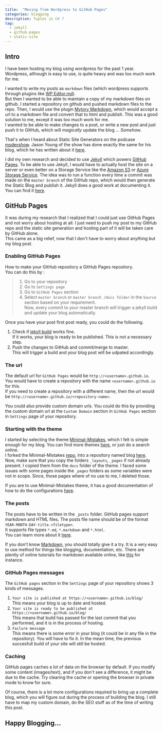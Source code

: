 ```yaml
---
title:  "Moving from Wordpress to GitHub Pages"
categories: blogging
description: Tuples in C# 7
tag: 
  - jekyll
  - github-pages
  - static-site
---
```


Intro
-----

I have been hosting my blog using wordpress for the past 1 year. Wordpress, although is easy to use, is quite heavy and was too much work for me.

I wanted to write my posts as `markdown` files (which wordpress supports through plugins like [WP Editor.md](https://wordpress.org/plugins/wp-editormd/)).  
But then I wanted to be able to maintain a copy of my markdown files on github. I started a repository on github and pushed markdown files to the repo. Then, I would use the plugin [Mytory Markdown](https://wordpress.org/plugins/mytory-markdown/), which would accept a url to a markdown file and convert that to html and publish. This was a good solution to me, except it was too much work for me.  
I wanted to be able to make changes to a post, or write a new post and just push it to GitHub, which will _magically_ update the blog ... _Somehow_.

That's when I heard about Static Site Generators on the podcase [msdevshow](https://msdevshow.com/). Jason Young of the show has done exactly the same for his blog, which he has written about it [here](http://ytechie.com/2017/11/moving-my-static-blog-to-docker/).

I did my own research and decided to use [Jekyll](https://jekyllrb.com/) which powers [GitHub Pages](https://pages.github.com/). To be able to use Jekyll, I would have to actually host the site on a server or even better on a Storage Service like the [Amazon S3](https://aws.amazon.com/s3/) or [Azure Storage Service](https://azure.microsoft.com/en-us/services/storage/). The idea was to run a function every time a commit was made on the `master branch` of the GitHub repo, which would then generate the Static Blog and publish it. Jekyll does a good work at documenting it. You can find it [here](https://jekyllrb.com/docs/home/).

GitHub Pages
-------------------------

It was during my research that I realized that I could just use GitHub Pages and not worry about hosting at all. I just need to push my post to my GitHub repo and the static site generation and hosting part of it will be taken care by GitHub alone.  
This came as a big relief, now that I don't have to worry about anything but my blog post.


### Enabling GitHub Pages

How to make your GitHub repository a GitHub Pages repository.  
You can do this by : 
> 1. Go to your repository
> 2. Go to `Settings page`  
> 3. Go to `GitHub Pages` section  
> 4. Select `master branch` or `master branch /docs folder` in the `Source` section based on your requirement.  
> Now, every commit to your master branch will trigger a jekyll build and update your blog automatically.

Once you have your post first post ready, you could do the following.  

1. Check if [jekyll build](https://jekyllrb.com/docs/usage/) works fine.  
If it works, your blog is ready to be published. This is not a necessary step.
2. Push the changes to GitHub and commit/merge to master.  
This will trigger a build and your blog post will be udpated accordingly.

### The url

The default url for `GitHub Pages` would be `http://<username>.github.io`.  
You would have to create a repository with the name `<username>.github.io` for this.  
If you need to create a repository with a different name, then the url would be `http://<username>.github.io/<repository-name>`.

You could also provide custom domain urls. You could do this by providing the custom domain url at the `Custom Domain` section in `GitHub Pages` section in `Settings` page of your repository. 

### Starting with the theme

I started by selecting the theme [Minimal-Mistakes](https://mmistakes.github.io/minimal-mistakes/), which I felt is simple enough for my blog. You can find more themes [here](https://pages.github.com/themes/), or just do a search online.  
I forked the Minimal-Mistakes [repo](https://github.com/mmistakes/minimal-mistakes), into a repository named blog [here](https://github.com/alenjalex/blog).  
Now, make sure that you copy the folders `_layouts`, `_pages` if not already present. I copied them from the `docs` folder of the theme. I faced some issues with some pages inside the `_pages` folders as some variables were not in scope. Since, those pages where of no use to me, I deleted those.

If you are to use Minimal-Mistakes theme, it has a good documentation of how to do the configurations [here](https://mmistakes.github.io/minimal-mistakes/docs/quick-start-guide/).

### The posts

The posts have to be written in the `_posts` folder. GitHub pages support markdown and HTML files. The posts file name should be of the format `YEAR-MONTH-DAY-title.<filetype>`.  
It supports file types `*.md`, `*.markdown` and `*.html`.  
You can learn more about it [here](https://jekyllrb.com/docs/posts/).  

If you don't know [Markdown](https://en.wikipedia.org/wiki/Markdown), you should totally give it a try. It is a very easy to use method for things like blogging, documentation, etc. There are plently of online tutorials for markdown available online, like [this](https://www.markdowntutorial.com/) for instance.

### GitHub Pages messages

The `GitHub pages` section in the `Settings` page of your repository shows 3 kinds of messages.

1. `Your site is published at https://<username>.github.io/blog/`  
This means your blog is up to date and hosted.
2. `Your site is ready to be published at https://<username>.github.io/blog/`  
This means that build has passed for the last commit that you performed, and it is in the process of hosting.
3. `Failure message`  
This means there is some error in your blog (it could be in any file in the repository). You will have to fix it. In the mean time, the previous succesfull build of your site will still be hosted.

### Caching

GitHub pages caches a lot of data on the browser by default. If you modify some content (images/text), and if you don't see a difference, it might be due to the cache. Try clearing the cache or opening the browser in private mode to know for sure.


Of course, there is a lot more configurations required to bring up a complete blog, which you will figure out during the process of building the blog. I still have to map my custom domain, do the SEO stuff as of the time of writing this post.

Happy Blogging...
----------